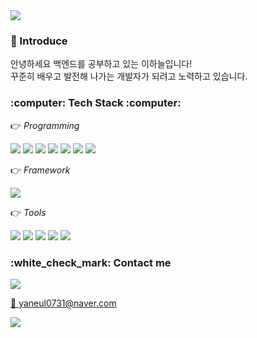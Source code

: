 <img src="https://capsule-render.vercel.app/api?type=waving&color=BBE1F9&height=250&section=header&text=Haneul%20Lee&fontSize=70&fontColor=F5F9FB&fontAlign=50&fontAlignY=40&stroke=A1A4A5&animation=fadeIn"/>
<h3> 🙋 Introduce</h3>

안녕하세요 백엔드를 공부하고 있는 이하늘입니다! <br/>꾸준히 배우고 발전해 나가는 개발자가 되려고 노력하고 있습니다.


<h3> :computer: Tech Stack :computer: </h3>    

:point_right: *Programming*    

<img src="https://img.shields.io/badge/Java-007396?style=flat&logo=JAVA&logoColor=white"/> <img src="https://img.shields.io/badge/C-A8B9CC?style=flat&logo=C&logoColor=white"/> <img src="https://img.shields.io/badge/Python-3776AB?style=flat&logo=Python&logoColor=white"/> <img src="https://img.shields.io/badge/HTML5-E34F26?style=flat&logo=HTML5&logoColor=white"/> <img src="https://img.shields.io/badge/CSS-1572B6?style=flat&logo=CSS3&logoColor=white"/> <img src="https://img.shields.io/badge/JavaScript-F7DF1E?style=flat&logo=JavaScript&logoColor=white"/> <img src="https://img.shields.io/badge/MySQL-4479A1?style=flat&logo=MySQL&logoColor=white"/>



:point_right: *Framework*

<img src="https://img.shields.io/badge/Spring-6DB33F?style=flat&logo=Spring&logoColor=white"/>



:point_right: *Tools*    

<img src="https://img.shields.io/badge/EclipseIDE-2C2255?style=flat&logo=Eclipse IDE&logoColor=white"/> <img src="https://img.shields.io/badge/VISUAL STUDIO-5C2D91?style=flat&logo=VISUAL STUDIO&logoColor=white"/> <img src="https://img.shields.io/badge/VISUAL STUDIO CODE-007ACC?style=flat&logo=VISUAL STUDIO CODE&logoColor=white"/> <img src="https://img.shields.io/badge/ANDROID STUDIO-3DDC84?style=flat&logo=ANDROID STUDIO&logoColor=white"/> <img src="https://img.shields.io/badge/GitHub-181717?style=flat&logo=GitHub&logoColor=white"/>

<h3>:white_check_mark: Contact me</h3>
<a href="https://www.instagram.com/neul_31/"><img src="https://img.shields.io/badge/Instagram-E4405F?style=flat&logo=Instagram&logoColor=white"/></a>

<a href="yaneul0731@naver.com"> 📧 yaneul0731@naver.com </a>

<img src="https://capsule-render.vercel.app/api?type=waving&color=BBE1F9&height=250&section=footer&Emation=fadeIn" />
